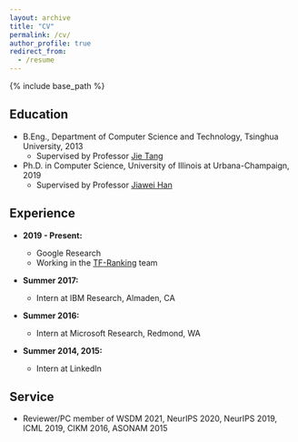 ```yaml
---
layout: archive
title: "CV"
permalink: /cv/
author_profile: true
redirect_from:
  - /resume
---
```


{% include base_path %}

Education
-----
* B.Eng., Department of Computer Science and Technology, Tsinghua University, 2013
  * Supervised by Professor [Jie Tang](http://keg.cs.tsinghua.edu.cn/jietang/)
* Ph.D. in Computer Science, University of Illinois at Urbana-Champaign, 2019
  * Supervised by Professor [Jiawei Han](http://hanj.cs.illinois.edu/)

Experience
-----
* **2019 - Present:**
  * Google Research
  * Working in the [TF-Ranking](https://github.com/tensorflow/ranking) team

* **Summer 2017:**
  * Intern at IBM Research, Almaden, CA

* **Summer 2016:**
  * Intern at Microsoft Research, Redmond, WA

* **Summer 2014, 2015:**
  * Intern at LinkedIn

<!-- Publications
-----
  <ul>{% for post in site.publications %}
    {% include archive-single-cv.html %}
  {% endfor %}</ul> -->
  
<!-- Talks
======
  <ul>{% for post in site.talks %}
    {% include archive-single-talk-cv.html %}
  {% endfor %}</ul> -->
  
<!-- Teaching
======
  <ul>{% for post in site.teaching %}
    {% include archive-single-cv.html %}
  {% endfor %}</ul> -->
  
Service
-----
* Reviewer/PC member of WSDM 2021, NeurIPS 2020, NeurIPS 2019, ICML 2019, CIKM 2016, ASONAM 2015
